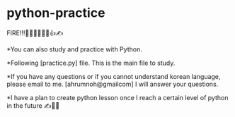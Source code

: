 # python-practice

FIRE!!!👩‍💻😒👩‍💻😃👍✍

*You can also study and practice with Python.

*Following [practice.py] file. This is the main file to study.

*If you have any questions or if you cannot understand korean language, please email to me.  [ahrumnoh@gmailcom]
I will answer your questions.


*I have a plan to create python lesson once I reach a certain level of python in the future ✍️👩‍💻



